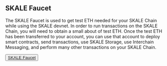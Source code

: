 ## SKALE Faucet

The SKALE Faucet is used to get test ETH needed for your SKALE Chain while using the SKALE devnet. In order to run transactions on the SKALE Chain, you will need to obtain a small about of test ETH. Once the test ETH has been transferred to your account, you can use that account to deploy smart contracts, send transactions, use SKALE Storage, use Interchain Messaging, and perform many other transactions on your SKALE Chain.

<button boxPosition="BOTTOM_LEFT">[SKALE Faucet](http://faucet.skale.network/)</button>


